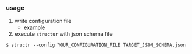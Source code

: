 ### usage

1. write configuration file
    - [example](https://github.com/dameleon/structr/blob/master/templates/config.yml)
2. execute `structur` with json schema file

```shell
$ structr --config YOUR_CONFIGURATION_FILE TARGET_JSON_SCHEMA.json
```
